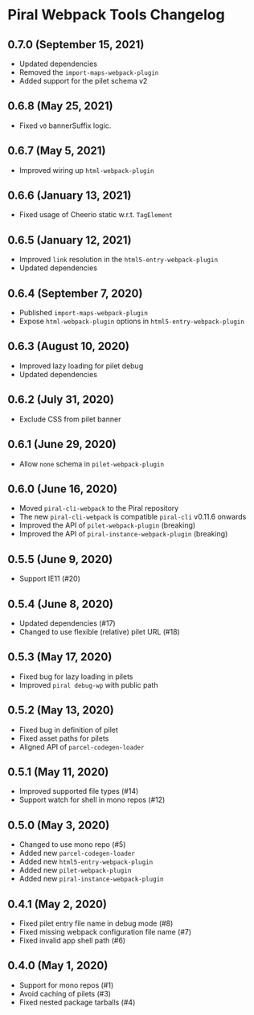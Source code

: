 # Piral Webpack Tools Changelog

## 0.7.0 (September 15, 2021)

* Updated dependencies
* Removed the `import-maps-webpack-plugin`
* Added support for the pilet schema v2

## 0.6.8 (May 25, 2021)

* Fixed `v0` bannerSuffix logic.

## 0.6.7 (May 5, 2021)

* Improved wiring up `html-webpack-plugin`

## 0.6.6 (January 13, 2021)

* Fixed usage of Cheerio static w.r.t. `TagElement`

## 0.6.5 (January 12, 2021)

* Improved `link` resolution in the `html5-entry-webpack-plugin`
* Updated dependencies

## 0.6.4 (September 7, 2020)

* Published `import-maps-webpack-plugin`
* Expose `html-webpack-plugin` options in `html5-entry-webpack-plugin`

## 0.6.3 (August 10, 2020)

* Improved lazy loading for pilet debug
* Updated dependencies

## 0.6.2 (July 31, 2020)

* Exclude CSS from pilet banner

## 0.6.1 (June 29, 2020)

* Allow `none` schema in `pilet-webpack-plugin`

## 0.6.0 (June 16, 2020)

* Moved `piral-cli-webpack` to the Piral repository
* The new `piral-cli-webpack` is compatible `piral-cli` v0.11.6 onwards
* Improved the API of `pilet-webpack-plugin` (breaking)
* Improved the API of `piral-instance-webpack-plugin` (breaking)

## 0.5.5 (June 9, 2020)

* Support IE11 (#20)

## 0.5.4 (June 8, 2020)

* Updated dependencies (#17)
* Changed to use flexible (relative) pilet URL (#18)

## 0.5.3 (May 17, 2020)

* Fixed bug for lazy loading in pilets
* Improved `piral debug-wp` with public path

## 0.5.2 (May 13, 2020)

* Fixed bug in definition of pilet
* Fixed asset paths for pilets
* Aligned API of `parcel-codegen-loader`

## 0.5.1 (May 11, 2020)

* Improved supported file types (#14)
* Support watch for shell in mono repos (#12)

## 0.5.0 (May 3, 2020)

* Changed to use mono repo (#5)
* Added new `parcel-codegen-loader`
* Added new `html5-entry-webpack-plugin`
* Added new `pilet-webpack-plugin`
* Added new `piral-instance-webpack-plugin`

## 0.4.1 (May 2, 2020)

* Fixed pilet entry file name in debug mode (#8)
* Fixed missing webpack configuration file name (#7)
* Fixed invalid app shell path (#6)

## 0.4.0 (May 1, 2020)

* Support for mono repos (#1)
* Avoid caching of pilets (#3)
* Fixed nested package tarballs (#4)
